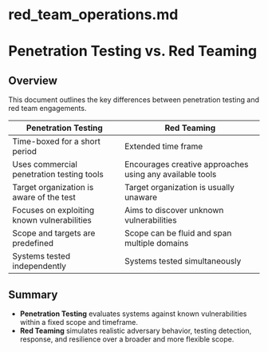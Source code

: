 # red_team_operations.md
# Penetration Testing vs. Red Teaming

## Overview
This document outlines the key differences between penetration testing and red team engagements.

| Penetration Testing | Red Teaming |
|---------------------|-------------|
| Time-boxed for a short period | Extended time frame |
| Uses commercial penetration testing tools | Encourages creative approaches using any available tools |
| Target organization is aware of the test | Target organization is usually unaware |
| Focuses on exploiting known vulnerabilities | Aims to discover unknown vulnerabilities |
| Scope and targets are predefined | Scope can be fluid and span multiple domains |
| Systems tested independently | Systems tested simultaneously |

## Summary
- **Penetration Testing** evaluates systems against known vulnerabilities within a fixed scope and timeframe.  
- **Red Teaming** simulates realistic adversary behavior, testing detection, response, and resilience over a broader and more flexible scope.
